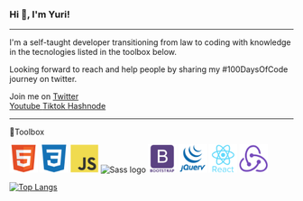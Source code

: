  
### Hi 👋, I'm Yuri! 

---

I'm a self-taught developer transitioning from law to coding with knowledge in the tecnologies listed in the toolbox below. 

Looking forward to reach and help people by sharing my #100DaysOfCode journey on twitter.

Join me on <a href="https://twitter.com/yuricodesbot"> Twitter </a>  
<a href="https://www.youtube.com/channel/UCbZvZKwkAmUcfdQGLUqZSeg" > Youtube </a>
<a href="https://www.tiktok.com/@yuricodesbot" > Tiktok </a>
<a href="https://yuricodesbot.hashnode.dev/" > Hashnode </a>

--- 

🧰Toolbox

<img src="https://github.com/devicons/devicon/blob/master/icons/html5/html5-original.svg" alt="HTML5 logo" width="50" height="50"/> 
<img src="https://github.com/devicons/devicon/blob/master/icons/css3/css3-plain.svg" alt="CSS3 logo" width="50" height="50" /> 
<img src="https://github.com/devicons/devicon/blob/master/icons/javascript/javascript-original.svg" alt="JavaScript logo" width="50" height="50" /> 
<img src="https://cdn.jsdelivr.net/gh/devicons/devicon@v2.13.0/devicon.min.css" alt = "Sass logo" width="50" height="50" />
<img src="https://raw.githubusercontent.com/devicons/devicon/master/icons/bootstrap/bootstrap-plain-wordmark.svg" alt="Bootstrap logo" width="50" height ="50"/>
<img src="https://raw.githubusercontent.com/devicons/devicon/master/icons/jquery/jquery-plain-wordmark.svg" alt="Jquery logo" width="50" height="50"/>
<img src="https://raw.githubusercontent.com/devicons/devicon/master/icons/react/react-original-wordmark.svg" alt="React logo" width="50" height="50"/>
<img src="https://raw.githubusercontent.com/devicons/devicon/master/icons/redux/redux-original.svg" alt="Redux logo" width="50" height ="50"/>



[![Top Langs](https://github-readme-stats.vercel.app/api/top-langs/?username=yuricodes&hide=ruby,shell)](https://github.com/anuraghazra/github-readme-stats)


<!--
**YuriCodes/yuricodes** is a ✨ _special_ ✨ repository because its `README.md` (this file) appears on your GitHub profile.

Here are some ideas to get you started:

- 🔭 I’m currently working on ...
- 🌱 I’m currently learning ...
- 👯 I’m looking to collaborate on ...
- 🤔 I’m looking for help with ...
- 💬 Ask me about ...
- 📫 How to reach me: ...
- 😄 Pronouns: ...
- ⚡ Fun fact: ...
-->
